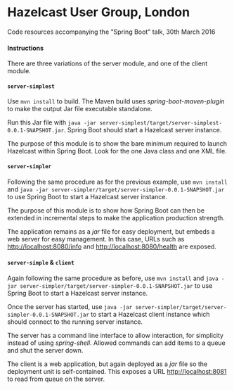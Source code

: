 # Hazelcast User Group, London

Code resources accompanying the "Spring Boot" talk, 30th March 2016

#### Instructions
There are three variations of the server module, and one of the client module.

#### `server-simplest`
Use `mvn install` to build. The Maven build uses _spring-boot-maven-plugin_
to make the output Jar file executable standalone.

Run this Jar file with `java -jar server-simplest/target/server-simplest-0.0.1-SNAPSHOT.jar`.
Spring Boot should start a Hazelcast server instance.

The purpose of this module is to show the bare minimum required to launch Hazelcast
within Spring Boot. Look for the one Java class and one XML file.

#### `server-simpler`
Following the same procedure as for the previous example, use `mvn install` and
`java -jar server-simpler/target/server-simpler-0.0.1-SNAPSHOT.jar` to use
Spring Boot to start a Hazelcast server instance.

The purpose of this module is to show how Spring Boot can then be extended in
incremental steps to make the application production strength.

The application remains as a _jar_ file for easy deployment, but embeds a
web server for easy management. In this case, URLs such as <http://localhost:8080/info>
and <http://localhost:8080/health> are exposed.

#### `server-simple` & `client`
Again following the same procedure as before, use `mvn install` and
`java -jar server-simpler/target/server-simpler-0.0.1-SNAPSHOT.jar` to use
Spring Boot to start a Hazelcast server instance. 

Once the server has started, use `java -jar server-simpler/target/server-simpler-0.0.1-SNAPSHOT.jar` to
start a Hazelcast client instance which should connect to the running server instance.

The server has a command line interface to allow interaction, for simplicity instead of
using _spring-shell_. Allowed commands can add items to a queue and shut the server down.

The client is a web application, but again deployed as a _jar_ file so the deployment
unit is self-contained. This exposes a URL <http://localhost:8081> to read from queue on the server.



